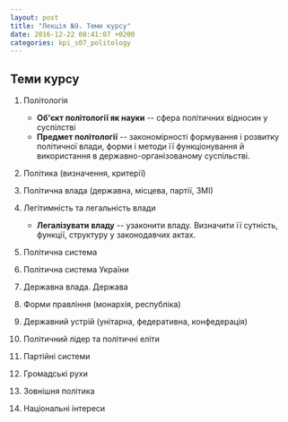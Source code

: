 ```yaml
---
layout: post
title: "Лекція №9. Теми курсу"
date: 2016-12-22 08:41:07 +0200
categories: kpi_s07_politology
---
```



## Теми курсу

1. Політологія

   - **Об'єкт політології як науки** -- сфера політичних відносин у суспілстві
   - **Предмет політології** -- закономірності формування і розвитку політичної влади, 
     форми і методи її функціонування й використання в державно-організованому суспільстві.

2. Політика (визначення, критерії)
3. Політична влада (державна, місцева, партії, ЗМІ)
4. Легітимність та легальність влади

   - **Легалізувати владу** -- узаконити владу. Визначити її сутність, функції, структуру у законодавчих актах.

5. Політична система
6. Політична система України
7. Державна влада. Держава
8. Форми правління (монархія, республіка)
9. Державний устрій (унітарна, федеративна, конфедерація)
10. Політичний лідер та політичні еліти
11. Партійні системи
12. Громадські рухи
13. Зовнішня політика
14. Національні інтереси

